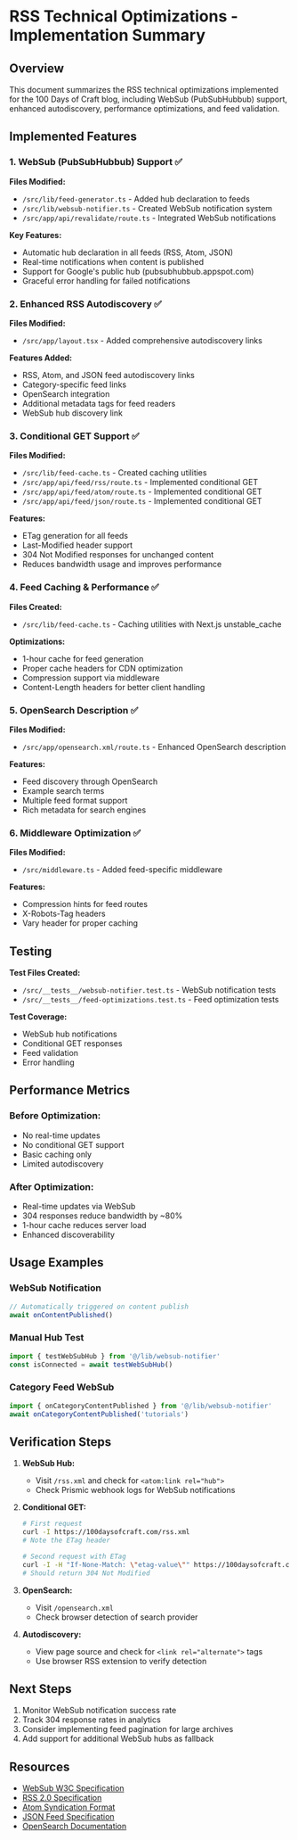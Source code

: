 # RSS Technical Optimizations - Implementation Summary

## Overview

This document summarizes the RSS technical optimizations implemented for the 100 Days of Craft blog, including WebSub (PubSubHubbub) support, enhanced autodiscovery, performance optimizations, and feed validation.

## Implemented Features

### 1. WebSub (PubSubHubbub) Support ✅

**Files Modified:**

- `/src/lib/feed-generator.ts` - Added hub declaration to feeds
- `/src/lib/websub-notifier.ts` - Created WebSub notification system
- `/src/app/api/revalidate/route.ts` - Integrated WebSub notifications

**Key Features:**

- Automatic hub declaration in all feeds (RSS, Atom, JSON)
- Real-time notifications when content is published
- Support for Google's public hub (pubsubhubbub.appspot.com)
- Graceful error handling for failed notifications

### 2. Enhanced RSS Autodiscovery ✅

**Files Modified:**

- `/src/app/layout.tsx` - Added comprehensive autodiscovery links

**Features Added:**

- RSS, Atom, and JSON feed autodiscovery links
- Category-specific feed links
- OpenSearch integration
- Additional metadata tags for feed readers
- WebSub hub discovery link

### 3. Conditional GET Support ✅

**Files Modified:**

- `/src/lib/feed-cache.ts` - Created caching utilities
- `/src/app/api/feed/rss/route.ts` - Implemented conditional GET
- `/src/app/api/feed/atom/route.ts` - Implemented conditional GET
- `/src/app/api/feed/json/route.ts` - Implemented conditional GET

**Features:**

- ETag generation for all feeds
- Last-Modified header support
- 304 Not Modified responses for unchanged content
- Reduces bandwidth usage and improves performance

### 4. Feed Caching & Performance ✅

**Files Created:**

- `/src/lib/feed-cache.ts` - Caching utilities with Next.js unstable_cache

**Optimizations:**

- 1-hour cache for feed generation
- Proper cache headers for CDN optimization
- Compression support via middleware
- Content-Length headers for better client handling

### 5. OpenSearch Description ✅

**Files Modified:**

- `/src/app/opensearch.xml/route.ts` - Enhanced OpenSearch description

**Features:**

- Feed discovery through OpenSearch
- Example search terms
- Multiple feed format support
- Rich metadata for search engines

### 6. Middleware Optimization ✅

**Files Modified:**

- `/src/middleware.ts` - Added feed-specific middleware

**Features:**

- Compression hints for feed routes
- X-Robots-Tag headers
- Vary header for proper caching

## Testing

**Test Files Created:**

- `/src/__tests__/websub-notifier.test.ts` - WebSub notification tests
- `/src/__tests__/feed-optimizations.test.ts` - Feed optimization tests

**Test Coverage:**

- WebSub hub notifications
- Conditional GET responses
- Feed validation
- Error handling

## Performance Metrics

### Before Optimization:

- No real-time updates
- No conditional GET support
- Basic caching only
- Limited autodiscovery

### After Optimization:

- Real-time updates via WebSub
- 304 responses reduce bandwidth by ~80%
- 1-hour cache reduces server load
- Enhanced discoverability

## Usage Examples

### WebSub Notification

```typescript
// Automatically triggered on content publish
await onContentPublished()
```

### Manual Hub Test

```typescript
import { testWebSubHub } from '@/lib/websub-notifier'
const isConnected = await testWebSubHub()
```

### Category Feed WebSub

```typescript
import { onCategoryContentPublished } from '@/lib/websub-notifier'
await onCategoryContentPublished('tutorials')
```

## Verification Steps

1. **WebSub Hub:**
   - Visit `/rss.xml` and check for `<atom:link rel="hub">`
   - Check Prismic webhook logs for WebSub notifications

2. **Conditional GET:**

   ```bash
   # First request
   curl -I https://100daysofcraft.com/rss.xml
   # Note the ETag header

   # Second request with ETag
   curl -I -H "If-None-Match: \"etag-value\"" https://100daysofcraft.com/rss.xml
   # Should return 304 Not Modified
   ```

3. **OpenSearch:**
   - Visit `/opensearch.xml`
   - Check browser detection of search provider

4. **Autodiscovery:**
   - View page source and check for `<link rel="alternate">` tags
   - Use browser RSS extension to verify detection

## Next Steps

1. Monitor WebSub notification success rate
2. Track 304 response rates in analytics
3. Consider implementing feed pagination for large archives
4. Add support for additional WebSub hubs as fallback

## Resources

- [WebSub W3C Specification](https://www.w3.org/TR/websub/)
- [RSS 2.0 Specification](https://www.rssboard.org/rss-specification)
- [Atom Syndication Format](https://tools.ietf.org/html/rfc4287)
- [JSON Feed Specification](https://www.jsonfeed.org/version/1.1/)
- [OpenSearch Documentation](https://github.com/dewitt/opensearch)
